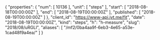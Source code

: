 {
  "properties": {
    "num": [
      10136
    ],
    "unit": [
      "steps"
    ],
    "start": [
      "2018-08-18T00:00:00Z"
    ],
    "end": [
      "2018-08-19T00:00:00Z"
    ],
    "published": [
      "2018-08-19T00:00:00Z"
    ]
  },
  "client_id": "https://www-api.jvt.me/fit",
  "date": "2018-08-19T00:00:00Z",
  "kind": "steps",
  "h": "h-measure",
  "slug": "2018/08/uRGLl",
  "aliases": [
    "/mf2/0ba4aa9f-6eb3-4e65-a53e-1cad48f9a4ea/"
  ]
}
